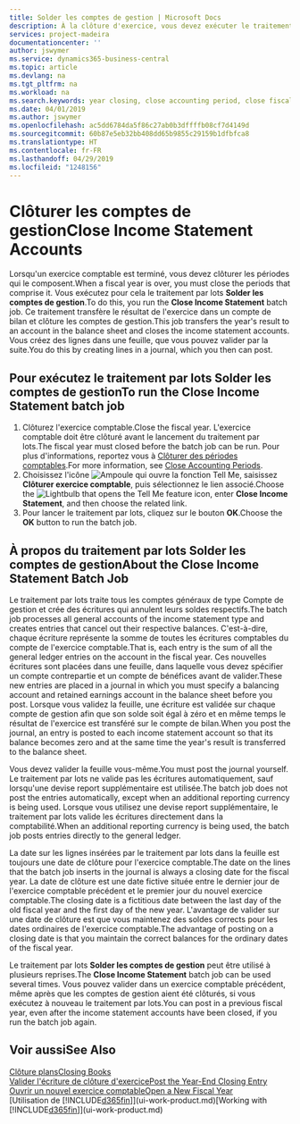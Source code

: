 ```yaml
---
title: Solder les comptes de gestion | Microsoft Docs
description: À la clôture d'exercice, vous devez exécuter le traitement par lots Clôture comptes de gestion afin de clôturer les périodes comptables de l'exercice fiscal.
services: project-madeira
documentationcenter: ''
author: jswymer
ms.service: dynamics365-business-central
ms.topic: article
ms.devlang: na
ms.tgt_pltfrm: na
ms.workload: na
ms.search.keywords: year closing, close accounting period, close fiscal year, bank account detailed trial balance
ms.date: 04/01/2019
ms.author: jswymer
ms.openlocfilehash: ac5dd6784da5f86c27ab0b3dffffb08cf7d4149d
ms.sourcegitcommit: 60b87e5eb32bb408dd65b9855c29159b1dfbfca8
ms.translationtype: HT
ms.contentlocale: fr-FR
ms.lasthandoff: 04/29/2019
ms.locfileid: "1248156"
---
```

# <a name="close-income-statement-accounts"></a><span data-ttu-id="288da-103">Clôturer les comptes de gestion</span><span class="sxs-lookup"><span data-stu-id="288da-103">Close Income Statement Accounts</span></span>
<span data-ttu-id="288da-104">Lorsqu'un exercice comptable est terminé, vous devez clôturer les périodes qui le composent.</span><span class="sxs-lookup"><span data-stu-id="288da-104">When a fiscal year is over, you must close the periods that comprise it.</span></span> <span data-ttu-id="288da-105">Vous exécutez pour cela le traitement par lots **Solder les comptes de gestion**.</span><span class="sxs-lookup"><span data-stu-id="288da-105">To do this, you run the **Close Income Statement** batch job.</span></span> <span data-ttu-id="288da-106">Ce traitement transfère le résultat de l'exercice dans un compte de bilan et clôture les comptes de gestion.</span><span class="sxs-lookup"><span data-stu-id="288da-106">This job transfers the year's result to an account in the balance sheet and closes the income statement accounts.</span></span> <span data-ttu-id="288da-107">Vous créez des lignes dans une feuille, que vous pouvez valider par la suite.</span><span class="sxs-lookup"><span data-stu-id="288da-107">You do this by creating lines in a journal, which you then can post.</span></span>

## <a name="to-run-the-close-income-statement-batch-job"></a><span data-ttu-id="288da-108">Pour exécutez le traitement par lots Solder les comptes de gestion</span><span class="sxs-lookup"><span data-stu-id="288da-108">To run the Close Income Statement batch job</span></span>
1. <span data-ttu-id="288da-109">Clôturez l'exercice comptable.</span><span class="sxs-lookup"><span data-stu-id="288da-109">Close the fiscal year.</span></span> <span data-ttu-id="288da-110">L'exercice comptable doit être clôturé avant le lancement du traitement par lots.</span><span class="sxs-lookup"><span data-stu-id="288da-110">The fiscal year must closed before the batch job can be run.</span></span> <span data-ttu-id="288da-111">Pour plus d'informations, reportez vous à [Clôturer des périodes comptables](year-close-account-periods.md).</span><span class="sxs-lookup"><span data-stu-id="288da-111">For more information, see [Close Accounting Periods](year-close-account-periods.md).</span></span>
2. <span data-ttu-id="288da-112">Choisissez l'icône ![Ampoule qui ouvre la fonction Tell Me](media/ui-search/search_small.png "Dites-moi ce que vous voulez faire"), saisissez **Clôturer exercice comptable**, puis sélectionnez le lien associé.</span><span class="sxs-lookup"><span data-stu-id="288da-112">Choose the ![Lightbulb that opens the Tell Me feature](media/ui-search/search_small.png "Tell me what you want to do") icon, enter **Close Income Statement**, and then choose the related link.</span></span>
3. <span data-ttu-id="288da-113">Pour lancer le traitement par lots, cliquez sur le bouton **OK**.</span><span class="sxs-lookup"><span data-stu-id="288da-113">Choose the **OK** button to run the batch job.</span></span>

## <a name="about-the-close-income-statement-batch-job"></a><span data-ttu-id="288da-114">À propos du traitement par lots Solder les comptes de gestion</span><span class="sxs-lookup"><span data-stu-id="288da-114">About the Close Income Statement Batch Job</span></span>
<span data-ttu-id="288da-115">Le traitement par lots traite tous les comptes généraux de type Compte de gestion et crée des écritures qui annulent leurs soldes respectifs.</span><span class="sxs-lookup"><span data-stu-id="288da-115">The batch job processes all general accounts of the income statement type and creates entries that cancel out their respective balances.</span></span> <span data-ttu-id="288da-116">C'est-à-dire, chaque écriture représente la somme de toutes les écritures comptables du compte de l'exercice comptable.</span><span class="sxs-lookup"><span data-stu-id="288da-116">That is, each entry is the sum of all the general ledger entries on the account in the fiscal year.</span></span> <span data-ttu-id="288da-117">Ces nouvelles écritures sont placées dans une feuille, dans laquelle vous devez spécifier un compte contrepartie et un compte de bénéfices avant de valider.</span><span class="sxs-lookup"><span data-stu-id="288da-117">These new entries are placed in a journal in which you must specify a balancing account and retained earnings account in the balance sheet before you post.</span></span> <span data-ttu-id="288da-118">Lorsque vous validez la feuille, une écriture est validée sur chaque compte de gestion afin que son solde soit égal à zéro et en même temps le résultat de l'exercice est transféré sur le compte de bilan.</span><span class="sxs-lookup"><span data-stu-id="288da-118">When you post the journal, an entry is posted to each income statement account so that its balance becomes zero and at the same time the year's result is transferred to the balance sheet.</span></span>

<span data-ttu-id="288da-119">Vous devez valider la feuille vous-même.</span><span class="sxs-lookup"><span data-stu-id="288da-119">You must post the journal yourself.</span></span> <span data-ttu-id="288da-120">Le traitement par lots ne valide pas les écritures automatiquement, sauf lorsqu'une devise report supplémentaire est utilisée.</span><span class="sxs-lookup"><span data-stu-id="288da-120">The batch job does not post the entries automatically, except when an additional reporting currency is being used.</span></span> <span data-ttu-id="288da-121">Lorsque vous utilisez une devise report supplémentaire, le traitement par lots valide les écritures directement dans la comptabilité.</span><span class="sxs-lookup"><span data-stu-id="288da-121">When an additional reporting currency is being used, the batch job posts entries directly to the general ledger.</span></span>

<span data-ttu-id="288da-122">La date sur les lignes insérées par le traitement par lots dans la feuille est toujours une date de clôture pour l'exercice comptable.</span><span class="sxs-lookup"><span data-stu-id="288da-122">The date on the lines that the batch job inserts in the journal is always a closing date for the fiscal year.</span></span> <span data-ttu-id="288da-123">La date de clôture est une date fictive située entre le dernier jour de l'exercice comptable précédent et le premier jour du nouvel exercice comptable.</span><span class="sxs-lookup"><span data-stu-id="288da-123">The closing date is a fictitious date between the last day of the old fiscal year and the first day of the new year.</span></span> <span data-ttu-id="288da-124">L'avantage de valider sur une date de clôture est que vous maintenez des soldes corrects pour les dates ordinaires de l'exercice comptable.</span><span class="sxs-lookup"><span data-stu-id="288da-124">The advantage of posting on a closing date is that you maintain the correct balances for the ordinary dates of the fiscal year.</span></span>

<span data-ttu-id="288da-125">Le traitement par lots **Solder les comptes de gestion** peut être utilisé à plusieurs reprises.</span><span class="sxs-lookup"><span data-stu-id="288da-125">The **Close Income Statement** batch job can be used several times.</span></span> <span data-ttu-id="288da-126">Vous pouvez valider dans un exercice comptable précédent, même après que les comptes de gestion aient été clôturés, si vous exécutez à nouveau le traitement par lots.</span><span class="sxs-lookup"><span data-stu-id="288da-126">You can post in a previous fiscal year, even after the income statement accounts have been closed, if you run the batch job again.</span></span>

## <a name="see-also"></a><span data-ttu-id="288da-127">Voir aussi</span><span class="sxs-lookup"><span data-stu-id="288da-127">See Also</span></span>
[<span data-ttu-id="288da-128">Clôture plans</span><span class="sxs-lookup"><span data-stu-id="288da-128">Closing Books</span></span>](year-close-books.md)  
[<span data-ttu-id="288da-129">Valider l'écriture de clôture d'exercice</span><span class="sxs-lookup"><span data-stu-id="288da-129">Post the Year-End Closing Entry</span></span>](year-how-post-year-end-close-entry.md)  
[<span data-ttu-id="288da-130">Ouvrir un nouvel exercice comptable</span><span class="sxs-lookup"><span data-stu-id="288da-130">Open a New Fiscal Year</span></span>](finance-how-open-new-fiscal-year.md)  
<span data-ttu-id="288da-131">[Utilisation de [!INCLUDE[d365fin](includes/d365fin_md.md)]](ui-work-product.md)</span><span class="sxs-lookup"><span data-stu-id="288da-131">[Working with [!INCLUDE[d365fin](includes/d365fin_md.md)]](ui-work-product.md)</span></span>
